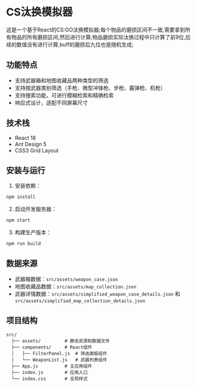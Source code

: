# CS汰换模拟器

这是一个基于React的CS:GO汰换模拟器;每个物品的磨损区间不一致,需要拿到所有物品的所有磨损区间,然后进行计算;物品磨损实际汰换过程中只计算了前9位,后续的数值没有进行计算,buff的磨损后九位也是随机生成;

## 功能特点

- 支持武器箱和地图收藏品两种类型的筛选
- 支持按武器类别筛选（手枪、微型冲锋枪、步枪、霰弹枪、机枪）
- 支持搜索功能，可进行模糊检索和精确检索
- 响应式设计，适配不同屏幕尺寸

## 技术栈

- React 18
- Ant Design 5
- CSS3 Grid Layout

## 安装与运行

1. 安装依赖：

```bash
npm install
```

2. 启动开发服务器：

```bash
npm start
```

3. 构建生产版本：

```bash
npm run build
```

## 数据来源

- 武器箱数据：`src/assets/weapon_case.json`
- 地图收藏品数据：`src/assets/map_collection.json`
- 武器详情数据：`src/assets/simplified_weapon_case_details.json` 和 `src/assets/simplified_map_collection_details.json`

## 项目结构

```
src/
  ├── assets/         # 静态资源和数据文件
  ├── components/     # React组件
  │   ├── FilterPanel.js  # 筛选面板组件
  │   └── WeaponList.js   # 武器列表组件
  ├── App.js          # 主应用组件
  ├── index.js        # 应用入口
  └── index.css       # 全局样式
``` 
